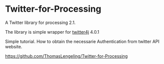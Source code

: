 Twitter-for-Processing
======================

A Twitter library for processing 2.1.

The library is simple wrapper for [twitter4j](http://twitter4j.org/) 4.0.1


Simple tutorial. How to obtain the necessarie Authentication from twitter API website.

https://github.com/ThomasLengeling/Twitter-for-Processing
